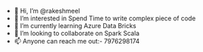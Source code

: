 - 👋 Hi, I’m @rakeshmeel
- 👀 I’m interested in Spend Time to write complex piece of code
- 🌱 I’m currently learning Azure Data Bricks
- 💞️ I’m looking to collaborate on Spark Scala
- 📫 Anyone can reach me out:- 7976298174

<!---
rakeshmeel/rakeshmeel is a ✨ special ✨ repository because its `README.md` (this file) appears on your GitHub profile.
You can click the Preview link to take a look at your changes.
--->
